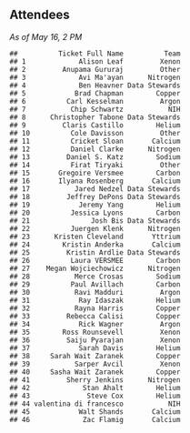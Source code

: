 ## Attendees

_As of May 16, 2 PM_


    ##          Ticket Full Name          Team
    ## 1             Alison Leaf         Xenon
    ## 2         Anupama Gururaj         Other
    ## 3             Avi Ma'ayan      Nitrogen
    ## 4             Ben Heavner Data Stewards
    ## 5            Brad Chapman        Copper
    ## 6          Carl Kesselman         Argon
    ## 7           Chip Schwartz           NIH
    ## 8      Christopher Tabone Data Stewards
    ## 9         Claris Castillo        Helium
    ## 10          Cole Davisson         Other
    ## 11          Cricket Sloan       Calcium
    ## 12          Daniel Clarke      Nitrogen
    ## 13         Daniel S. Katz        Sodium
    ## 14          Firat Tiryaki         Other
    ## 15       Gregoire Versmee        Carbon
    ## 16       Ilyana Rosenberg       Calcium
    ## 17           Jared Nedzel Data Stewards
    ## 18         Jeffrey DePons Data Stewards
    ## 19            Jeremy Yang        Helium
    ## 20          Jessica Lyons        Carbon
    ## 21               Josh Bis Data Stewards
    ## 22          Juergen Klenk      Nitrogen
    ## 23      Kristen Cleveland       Yttrium
    ## 24        Kristin Anderka       Calcium
    ## 25         Kristin Ardlie Data Stewards
    ## 26          Laura VERSMEE        Carbon
    ## 27    Megan Wojciechowicz      Nitrogen
    ## 28           Merce Crosas        Sodium
    ## 29          Paul Avillach        Carbon
    ## 30           Ravi Madduri         Argon
    ## 31            Ray Idaszak        Helium
    ## 32           Rayna Harris        Copper
    ## 33         Rebecca Calisi        Copper
    ## 34            Rick Wagner         Argon
    ## 35        Ross Rounsevell         Xenon
    ## 36         Saiju Pyarajan         Xenon
    ## 37            Sarah Davis        Helium
    ## 38     Sarah Wait Zaranek        Copper
    ## 39           Sarper Avcil         Xenon
    ## 40     Sasha Wait Zaranek        Copper
    ## 41         Sherry Jenkins      Nitrogen
    ## 42             Stan Ahalt        Helium
    ## 43              Steve Cox        Helium
    ## 44 valentina di francesco           NIH
    ## 45            Walt Shands       Calcium
    ## 46             Zac Flamig       Calcium
